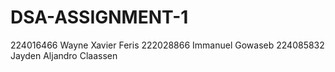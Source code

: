 # DSA-ASSIGNMENT-1

224016466 Wayne Xavier Feris
222028866 Immanuel Gowaseb
224085832 Jayden Aljandro Claassen
